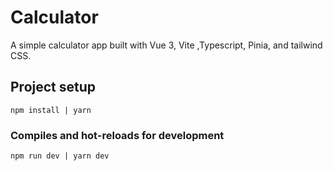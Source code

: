# Calculator
A simple calculator app built with Vue 3, Vite ,Typescript, Pinia, and tailwind CSS.

## Project setup

```
npm install | yarn
```
### Compiles and hot-reloads for development

```
npm run dev | yarn dev
```
